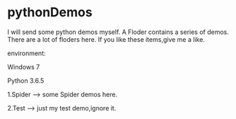 # pythonDemos
I will send some python demos myself.
A Floder contains a series of demos.
There are a lot of floders here.
If you like these items,give me a like.


environment:

Windows 7

Python 3.6.5

1.Spider	--> some Spider demos here.

2.Test		--> just my test demo,ignore it.


